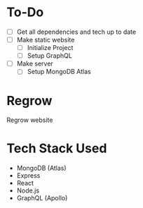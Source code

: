 # To-Do

- [ ] Get all dependencies and tech up to date
- [ ] Make static website
  - [ ] Initialize Project 
  - [ ] Setup GraphQL
- [ ] Make server
  - [ ] Setup MongoDB Atlas

# Regrow
Regrow website

# Tech Stack Used

- MongoDB (Atlas)
- Express
- React
- Node.js
- GraphQL (Apollo)

